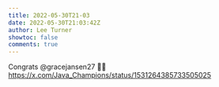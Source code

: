 ```yaml
---
title: 2022-05-30T21-03
date: 2022-05-30T21:03:42Z
author: Lee Turner
showtoc: false
comments: true
---
```


Congrats @gracejansen27 👏🏻 https://x.com/Java_Champions/status/1531264385733505025

